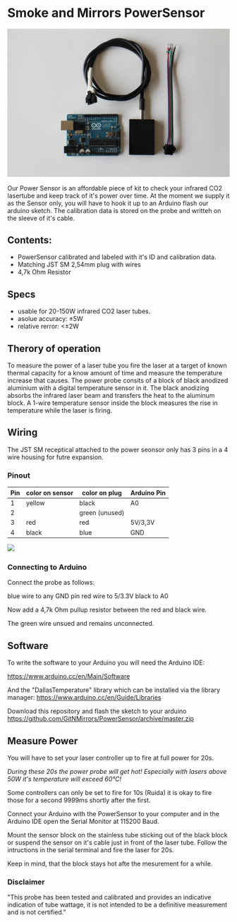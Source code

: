 # Smoke and Mirrors PowerSensor

![](/img/overview.jpg)

Our Power Sensor is an affordable piece of kit to check your infrared CO2 lasertube and keep track of it's power over time. 
At the moment we supply it as the Sensor only, you will have to hook it up to an Arduino flash our arduino sketch. 
The calibration data is stored on the probe and writteh on the sleeve of it's cable. 

## Contents:

- PowerSensor calibrated and labeled with it's ID and calibration data. 
- Matching  JST SM 2,54mm plug with wires
- 4,7k Ohm Resistor 

## Specs

- usable for 20-150W infrared CO2 laser tubes.
- asolue accuracy: ±5W
- relative rerror: <±2W

## Therory of operation

To measure the power of a laser tube you fire the laser at a target of 
known thermal capacity for a know amount of time and measure the temperature increase that causes.
The power probe consits of a block of black anodized aluminium with a digital temperature sensor in it. 
The black anodizing absorbs the infrared laser beam and transfers the heat to the aluminum block. 
A 1-wire temperature sensor inside the block measures the rise in temperature while the laser is firing. 


## Wiring 

The JST SM receptical attached to the power seonsor only has 3 pins in a 4 wire housing for futre expansion. 

### Pinout 


| Pin | color on sensor | color on plug | Arduino Pin |
|-----|-----------------|---------------|-------------|
| 1   | yellow          | black         | A0          |
| 2   |                 | green (unused)|             |
| 3   | red             | red           | 5V/3,3V     |
| 4   | black           | blue          | GND         |

![](/img/Cable.png)

### Connecting to Arduino

Connect the probe as follows:

blue wire to any GND pin
red wire to 5/3.3V
black to A0 

Now add a 4,7k Ohm pullup resistor between the red and black wire. 

The green wire unsued and remains unconnected. 

## Software 

To write the software to your Arduino you will need the Arduino IDE:

https://www.arduino.cc/en/Main/Software

And the "DallasTemperature" library which can be installed via the library manager:
https://www.arduino.cc/en/Guide/Libraries

Download this repository and flash the sketch to your arduino
https://github.com/GitNMirrors/PowerSensor/archive/master.zip


## Measure Power

You will have to set your laser controller up to fire at full power for 20s. 

*During these 20s the power probe will get hot! Especially with lasers above 50W it's temperature will exceed 60°C!*

Some controllers can only be set to fire for 10s (Ruida) it is okay to fire those for a second 9999ms shortly after the first. 

Connect your Arduino with the PowerSensor to your computer and in the Arduino IDE open the Serial Monitor at 115200 Baud.

Mount the sensor block on the stainless tube sticking out of the black block or suspend the sensor on it's cable just in front of the laser tube. 
Follow the intructions in the serial terminal and fire the laser for 20s. 

Keep in mind, that the block stays hot afte the mesurement for a while.


### Disclaimer
"This probe has been tested and calibrated and provides an indicative indication of tube wattage, it is not intended to be a definitive measurement and is not certified."







